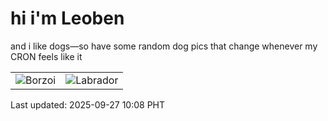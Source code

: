 # hi i'm Leoben

and i like dogs—so have some random dog pics that change whenever my CRON feels like it

|  |  |
|--------|----------|
| ![Borzoi](https://random-dog-vercel.vercel.app/api/random-borzoi?v=1758938929) | ![Labrador](https://random-dog-vercel.vercel.app/api/random-labrador?v=1758938929) |

Last updated: 2025-09-27 10:08 PHT
